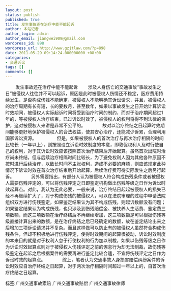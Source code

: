 ```yaml
---
layout: post
status: publish
published: true
title: 发生事故还在治疗中能不能起诉
author: 本站记者
author_login: admin
author_email: jiangwei909@gmail.com
wordpress_id: 898
wordpress_url: http://www.gzjtlaw.com/?p=898
date: 2011-05-29 09:14:24.000000000 +08:00
categories:
- 交通诉讼
tags: []
comments: []
---
```

　　 发生事故还在治疗中能不能起诉　　 涉及人身伤亡的交通事故&ldquo;事故发生之日&rdquo;被侵权人往往并不可以起诉，原因是此时被侵权人伤情还不稳定，医疗费用持续发生，是否构成伤残不能确定，被侵权人不能明确其诉讼请求，并且，被侵权人的治疗周期有长有短，长的要数月，甚至数年，如果以事故发生之日开始计算诉讼时效期间，被侵权人实际起诉时间将受到治疗时间的制约，而对于治疗期间超过1年的，等被侵权人治疗结束，已过诉讼时效了，被侵权人的权利将得不到法律的保护，这对被侵权人来讲是非常不公平的。　　　　 故对以治疗终结之日起算时效期间能够更好地保护被侵权人的合法权益，使其安心治疗，还能减少诉累，合理利用国家诉讼资源。 　　　　 但是，如果被侵权人的首次治疗与再次治疗相隔的时间比较长（一年以上），则按照设立诉讼时效制度的本意，即敦促权利人及时行使自己的权利，对于其诉讼时效应该按照首次治疗结束后开始起算。虽然首次出院时治疗尚未终结，但与后续治疗相隔时间比较长，为了避免权利人因为其他各种原因不按时进行后续治疗，以致长时间不主张权利，造成不必要的麻烦，则应该规定此种情况下诉讼时效在首次治疗结束后开始起算，后续治疗费可待实际发生之后另行起诉。　　　　 另外需要指出，有部分人认为被侵权人符合构成伤残条件或者被侵权人需要伤残评定的，可以将伤残评定之日即鉴定机构做出伤残等级之日作为诉讼时效起算点。对此，我认为无此必要，一般来说，治疗终结日起起被侵权人的损失已经不再继续扩大了，对于构成伤残的被侵权人，可以在法院审理的过程中申请法院组织双方进行伤残鉴定，如果鉴定结果认为其不构成伤残，则起诉数额没有问题；如果鉴定结果认为构成伤残，也只涉及到伤残赔偿金、被扶养人生活费、鉴定费三项数额，而这三项数额在治疗终结后不再继续增加，这三项数额是可以根据伤残等级直接计算出来的数额，是在治疗终结之后已经确定的数额，故在鉴定结论出来之后增加三项诉讼请求并不复杂。而且这样做可以防止有的被侵权人虽然符合构成伤残条件，但却不积极地进行伤残评定，使得时效期间的起算很被动，诉讼时效制度的本来目的就是对于权利人怠于行使权利的行为加以制裁，如果以伤残等级之日作为诉讼时效起算点则对于被侵权人伤残评定之前的懈怠行为却无法制裁，故伤残等级鉴定在起诉之后根据案件的需要再进行鉴定比较合适，不宜将伤残评定之日作为诉讼时效的起算点。　　　　 综上，笔者认为交通事故人身损害赔偿纠纷案件的诉讼时效应自治疗终结之日起算，对于两次治疗相隔时间超过一年以上的，自首次治疗终结之日起算。标签:广州交通事故索赔 广州交通事故赔偿 广州交通事故律师
